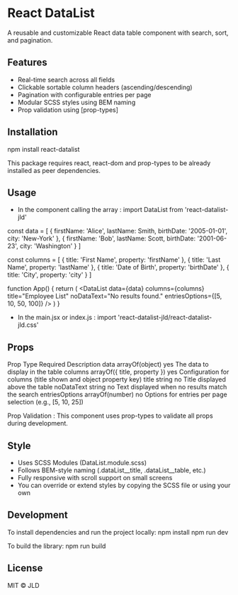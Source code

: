 # React DataList

A reusable and customizable React data table component with search, sort, and pagination.

## Features

- Real-time search across all fields
- Clickable sortable column headers (ascending/descending)
- Pagination with configurable entries per page
- Modular SCSS styles using BEM naming
- Prop validation using [prop-types]

## Installation

npm install react-datalist

 This package requires react, react-dom and prop-types to be already installed as peer dependencies.

## Usage


- In the component calling the array :
import DataList from 'react-datalist-jld'

const data = [
  { firstName: 'Alice', lastName: Smith, birthDate: '2005-01-01', city: 'New-York' },
  { firstName: 'Bob', lastName: Scott, birthDate: '2001-06-23', city: 'Washington' }
]

const columns = [
  { title: 'First Name', property: 'firstName' },
  { title: 'Last Name', property: 'lastName' },
  { title: 'Date of Birth', property: 'birthDate' },
  { title: 'City', property: 'city' }
]

function App() {
  return (
    <DataList
      data={data}
      columns={columns}
      title="Employee List"
      noDataText="No results found."
      entriesOptions={[5, 10, 50, 100]}
    />
  )
}

- In the main.jsx or index.js :
import 'react-datalist-jld/react-datalist-jld.css'

## Props

Prop              Type                            Required    Description
data              arrayOf(object)                 yes         The data to display in the table
columns           arrayOf({ title, property })    yes         Configuration for columns (title shown and object property key)
title             string                          no          Title displayed above the table
noDataText        string                          no          Text displayed when no results match the search
entriesOptions    arrayOf(number)                 no          Options for entries per page selection (e.g., [5, 10, 25])

Prop Validation : This component uses prop-types to validate all props during development.

## Style

- Uses SCSS Modules (DataList.module.scss)
- Follows BEM-style naming (.dataList__title, .dataList__table, etc.)
- Fully responsive with scroll support on small screens
- You can override or extend styles by copying the SCSS file or using your own

## Development

To install dependencies and run the project locally:
npm install
npm run dev

To build the library: npm run build

## License

MIT © JLD